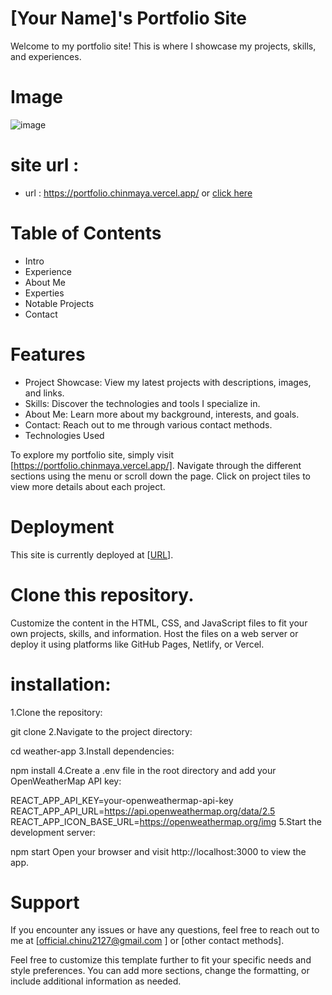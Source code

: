 # [Your Name]'s Portfolio Site
Welcome to my portfolio site! This is where I showcase my projects, skills, and experiences.

# Image 
![image](https://github.com/chinmaya-kumar-behera/portfolio/assets/101429530/e80e50b2-b4e2-4e97-b7b6-07fb30c775bf)

# site url : 

- url : https://portfolio.chinmaya.vercel.app/ or [click here](https://portfolio.chinmaya.vercel.app/)

# Table of Contents
* Intro
* Experience
* About Me
* Experties
* Notable Projects
* Contact

# Features
- Project Showcase: View my latest projects with descriptions, images, and links.
- Skills: Discover the technologies and tools I specialize in.
- About Me: Learn more about my background, interests, and goals.
- Contact: Reach out to me through various contact methods.
- Technologies Used

To explore my portfolio site, simply visit [https://portfolio.chinmaya.vercel.app/]. Navigate through the different sections using the menu or scroll down the page. Click on project tiles to view more details about each project.

# Deployment
This site is currently deployed at [[URL](https://portfolio.chinmaya.vercel.app/)].

# Clone this repository.
Customize the content in the HTML, CSS, and JavaScript files to fit your own projects, skills, and information.
Host the files on a web server or deploy it using platforms like GitHub Pages, Netlify, or Vercel.

# installation:
1.Clone the repository:

git clone <repository-url>
2.Navigate to the project directory:

cd weather-app
3.Install dependencies:

npm install
4.Create a .env file in the root directory and add your OpenWeatherMap API key:

REACT_APP_API_KEY=your-openweathermap-api-key
REACT_APP_API_URL=https://api.openweathermap.org/data/2.5
REACT_APP_ICON_BASE_URL=https://openweathermap.org/img
5.Start the development server:

npm start
Open your browser and visit http://localhost:3000 to view the app.

# Support
If you encounter any issues or have any questions, feel free to reach out to me at [official.chinu2127@gmail.com ] or [other contact methods].

Feel free to customize this template further to fit your specific needs and style preferences. You can add more sections, change the formatting, or include additional information as needed.

